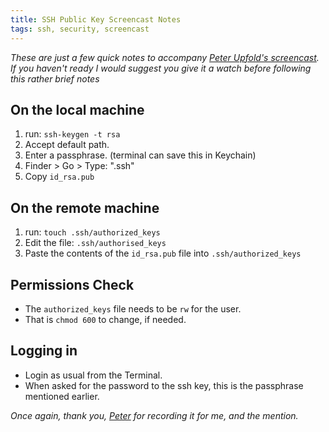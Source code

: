 ```yaml
---
title: SSH Public Key Screencast Notes
tags: ssh, security, screencast
---
```


_These are just a few quick notes to accompany [Peter Upfold's screencast](http://vimeo.com/6523718). If you haven't ready I would suggest you give it a watch before following this rather brief notes_

## On the local machine ##

1. run: `ssh-keygen -t rsa`
2. Accept default path.
3. Enter a passphrase. (terminal can save this in Keychain)
4. Finder > Go > Type: ".ssh"
5. Copy `id_rsa.pub`

## On the remote machine ##

1. run: `touch .ssh/authorized_keys`
2. Edit the file: `.ssh/authorised_keys`
3. Paste the contents of the `id_rsa.pub` file into `.ssh/authorized_keys`

## Permissions Check ##

* The `authorized_keys` file needs to be `rw` for the user. 
* That is `chmod 600` to change, if needed.

## Logging in ##

* Login as usual from the Terminal. 
* When asked for the password to the ssh key, this is the passphrase mentioned earlier.

_Once again, thank you, [Peter](http://peter.upfold.org.uk) for recording it for me, and the mention._

